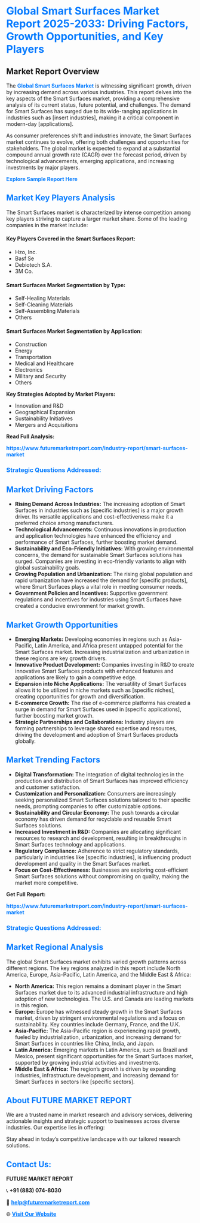 <h1 style="color: #007BFF;">Global Smart Surfaces Market Report 2025-2033: Driving Factors, Growth Opportunities, and Key Players</h1>

<section id="overview">
<h2>Market Report Overview</h2>
<p>The <a href="https://www.futuremarketreport.com/industry-report/smart-surfaces-market" style="color: #007BFF; text-decoration: none;"><strong>Global Smart Surfaces Market</strong></a> is witnessing significant growth, driven by increasing demand across various industries. This report delves into the key aspects of the Smart Surfaces market, providing a comprehensive analysis of its current status, future potential, and challenges. The demand for Smart Surfaces has surged due to its wide-ranging applications in industries such as [insert industries], making it a critical component in modern-day [applications].</p>
<p>As consumer preferences shift and industries innovate, the Smart Surfaces market continues to evolve, offering both challenges and opportunities for stakeholders. The global market is expected to expand at a substantial compound annual growth rate (CAGR) over the forecast period, driven by technological advancements, emerging applications, and increasing investments by major players.</p>
</section>

<section id="overview">
<p><a href="https://www.futuremarketreport.com/request-sample/reportId=31641" style="color: #007BFF; text-decoration: none;"><strong>Explore Sample Report Here</strong></a></p>
</section>

<section id="key-players">
<h2 style="color: #007BFF;">Market Key Players Analysis</h2>
<p>The Smart Surfaces market is characterized by intense competition among key players striving to capture a larger market share. Some of the leading companies in the market include:</p>
<h4>Key Players Covered in the Smart Surfaces Report:</h4>
<ul><li>Hzo, Inc.</li><li>Basf Se</li><li>Debiotech S.A.</li><li>3M Co.</li></ul>
<h4>Smart Surfaces Market Segmentation by Type:</h4>
<ul><li>Self-Healing Materials</li><li>Self-Cleaning Materials</li><li>Self-Assembling Materials</li><li>Others</li></ul>

<h4>Smart Surfaces Market Segmentation by Application:</h4>
<ul><li>Construction</li><li>Energy</li><li>Transportation</li><li>Medical and Healthcare</li><li>Electronics</li><li>Military and Security</li><li>Others</li></ul>
<p><strong>Key Strategies Adopted by Market Players:</strong></p>
<ul>
<li>Innovation and R&D</li>
<li>Geographical Expansion</li>
<li>Sustainability Initiatives</li>
<li>Mergers and Acquisitions</li>
</ul>
</section>

<section>
<p><strong>Read Full Analysis: </strong></p><a href="https://www.futuremarketreport.com/industry-report/smart-surfaces-market" style="color: #007BFF; text-decoration: none;"><strong>https://www.futuremarketreport.com/industry-report/smart-surfaces-market</strong></a>
<h3 style="color: #007BFF;">Strategic Questions Addressed:</h3>
</section>

<section id="driving-factors">
<h2 style="color: #007BFF;">Market Driving Factors</h2>
<ul>
<li><strong>Rising Demand Across Industries:</strong> The increasing adoption of Smart Surfaces in industries such as [specific industries] is a major growth driver. Its versatile applications and cost-effectiveness make it a preferred choice among manufacturers.</li>
<li><strong>Technological Advancements:</strong> Continuous innovations in production and application technologies have enhanced the efficiency and performance of Smart Surfaces, further boosting market demand.</li>
<li><strong>Sustainability and Eco-Friendly Initiatives:</strong> With growing environmental concerns, the demand for sustainable Smart Surfaces solutions has surged. Companies are investing in eco-friendly variants to align with global sustainability goals.</li>
<li><strong>Growing Population and Urbanization:</strong> The rising global population and rapid urbanization have increased the demand for [specific products], where Smart Surfaces plays a vital role in meeting consumer needs.</li>
<li><strong>Government Policies and Incentives:</strong> Supportive government regulations and incentives for industries using Smart Surfaces have created a conducive environment for market growth.</li>
</ul>
</section>

<section id="growth-opportunities">
<h2 style="color: #007BFF;">Market Growth Opportunities</h2>
<ul>
<li><strong>Emerging Markets:</strong> Developing economies in regions such as Asia-Pacific, Latin America, and Africa present untapped potential for the Smart Surfaces market. Increasing industrialization and urbanization in these regions are key growth drivers.</li>
<li><strong>Innovative Product Development:</strong> Companies investing in R&D to create innovative Smart Surfaces products with enhanced features and applications are likely to gain a competitive edge.</li>
<li><strong>Expansion into Niche Applications:</strong> The versatility of Smart Surfaces allows it to be utilized in niche markets such as [specific niches], creating opportunities for growth and diversification.</li>
<li><strong>E-commerce Growth:</strong> The rise of e-commerce platforms has created a surge in demand for Smart Surfaces used in [specific applications], further boosting market growth.</li>
<li><strong>Strategic Partnerships and Collaborations:</strong> Industry players are forming partnerships to leverage shared expertise and resources, driving the development and adoption of Smart Surfaces products globally.</li>
</ul>
</section>

<section id="trending-factors">
<h2 style="color: #007BFF;">Market Trending Factors</h2>
<ul>
<li><strong>Digital Transformation:</strong> The integration of digital technologies in the production and distribution of Smart Surfaces has improved efficiency and customer satisfaction.</li>
<li><strong>Customization and Personalization:</strong> Consumers are increasingly seeking personalized Smart Surfaces solutions tailored to their specific needs, prompting companies to offer customizable options.</li>
<li><strong>Sustainability and Circular Economy:</strong> The push towards a circular economy has driven demand for recyclable and reusable Smart Surfaces solutions.</li>
<li><strong>Increased Investment in R&D:</strong> Companies are allocating significant resources to research and development, resulting in breakthroughs in Smart Surfaces technology and applications.</li>
<li><strong>Regulatory Compliance:</strong> Adherence to strict regulatory standards, particularly in industries like [specific industries], is influencing product development and quality in the Smart Surfaces market.</li>
<li><strong>Focus on Cost-Effectiveness:</strong> Businesses are exploring cost-efficient Smart Surfaces solutions without compromising on quality, making the market more competitive.</li>
</ul>
</section>

<section>
<p><strong>Get Full Report: </strong></p><a href="https://www.futuremarketreport.com/industry-report/smart-surfaces-market" style="color: #007BFF; text-decoration: none;"><strong>https://www.futuremarketreport.com/industry-report/smart-surfaces-market</strong></a>
<h3 style="color: #007BFF;">Strategic Questions Addressed:</h3>
</section>


<section id="regional-analysis">
<h2 style="color: #007BFF;">Market Regional Analysis</h2>
<p>The global Smart Surfaces market exhibits varied growth patterns across different regions. The key regions analyzed in this report include North America, Europe, Asia-Pacific, Latin America, and the Middle East & Africa:</p>
<ul>
<li><strong>North America:</strong> This region remains a dominant player in the Smart Surfaces market due to its advanced industrial infrastructure and high adoption of new technologies. The U.S. and Canada are leading markets in this region.</li>
<li><strong>Europe:</strong> Europe has witnessed steady growth in the Smart Surfaces market, driven by stringent environmental regulations and a focus on sustainability. Key countries include Germany, France, and the U.K.</li>
<li><strong>Asia-Pacific:</strong> The Asia-Pacific region is experiencing rapid growth, fueled by industrialization, urbanization, and increasing demand for Smart Surfaces in countries like China, India, and Japan.</li>
<li><strong>Latin America:</strong> Emerging markets in Latin America, such as Brazil and Mexico, present significant opportunities for the Smart Surfaces market, supported by growing industrial activities and investments.</li>
<li><strong>Middle East & Africa:</strong> The region’s growth is driven by expanding industries, infrastructure development, and increasing demand for Smart Surfaces in sectors like [specific sectors].</li>
</ul>
</section>

<footer>
<h2 style="color: #007BFF;">About FUTURE MARKET REPORT</h2>
<p>We are a trusted name in market research and advisory services, delivering actionable insights and strategic support to businesses across diverse industries. Our expertise lies in offering:</p>

<p>Stay ahead in today’s competitive landscape with our tailored research solutions.</p>

<h2 style="color: #007BFF;">Contact Us:</h2>
<p><strong>FUTURE MARKET REPORT</strong></p>
<p>📞 <strong>+91 (883) 074-8030</strong></p>
<p>📧 <strong><a href="mailto:help@futuremarketreport.com" style="color: #007BFF;">help@futuremarketreport.com</a></strong></p>
<p>🌐 <strong><a href="https://www.futuremarketreport.com/" style="color: #007BFF;">Visit Our Website</a></strong></p>
</footer>